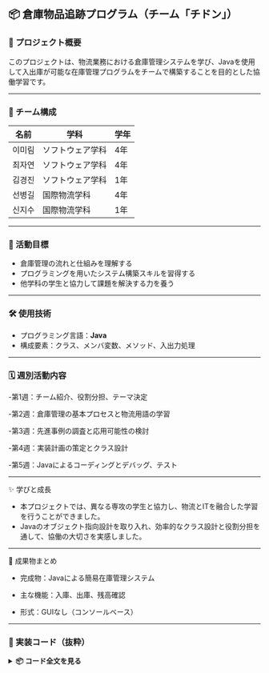 ## 📦 倉庫物品追跡プログラム（チーム「チドン」）

### 📝 プロジェクト概要

このプロジェクトは、物流業務における倉庫管理システムを学び、Javaを使用して入出庫が可能な在庫管理プログラムをチームで構築することを目的とした協働学習です。

---

### 👥 チーム構成

| 名前     | 学科            | 学年 |
|----------|-----------------|------|
| 이미림   | ソフトウェア学科 | 4年  |
| 최자연   | ソフトウェア学科 | 4年  |
| 김경진   | ソフトウェア学科 | 1年  |
| 선병길   | 国際物流学科     | 4年  |
| 신지수   | 国際物流学科     | 1年  |

---

### 🎯 活動目標

- 倉庫管理の流れと仕組みを理解する  
- プログラミングを用いたシステム構築スキルを習得する  
- 他学科の学生と協力して課題を解決する力を養う

---

### 🛠 使用技術

- プログラミング言語：**Java**  
- 構成要素：クラス、メンバ変数、メソッド、入出力処理

---

### 🗓 週別活動内容
-第1週：チーム紹介、役割分担、テーマ決定

-第2週：倉庫管理の基本プロセスと物流用語の学習

-第3週：先進事例の調査と応用可能性の検討

-第4週：実装計画の策定とクラス設計

-第5週：Javaによるコーディングとデバッグ、テスト


---
✨ 学びと成長
- 本プロジェクトでは、異なる専攻の学生と協力し、物流とITを融合した学習を行うことができました。
- Javaのオブジェクト指向設計を取り入れ、効率的なクラス設計と役割分担を通して、協働の大切さを実感しました。

---
🏁 成果物まとめ
- 完成物：Javaによる簡易在庫管理システム

- 主な機能：入庫、出庫、残高確認

- 形式：GUIなし（コンソールベース）

---

### 📄 実装コード（抜粋）
<details> <summary><b>📦 コード全文を見る</b></summary> <div markdown="1">

```java
// Goods.java
public class Goods {
    public String GoodsNo; // 商品番号
    public String name;    // 商品名
    public int age;        // 保管年数
    public String phoneNo; // 位置番号
}
  ``` 
```java
// Utility.java
import java.util.Scanner;

public class Utility {
    static Scanner sc = new Scanner(System.in);

    public static int inputNumber() {
        return Integer.parseInt(sc.nextLine());
    }

    public static String inputString() {
        return sc.nextLine();
    }
}

  ```
```java
// GoodsSort.java
public class GoodsSort {
    private static Goods[] GoodsArr;

    public static void main(String[] args) {
        createGoodsInfoFromInput();
        printGoodsInfo("[入力された商品情報]");
        SortGoodsInfoByAgeDesc();
        printGoodsInfo("[年齢降順ソート結果]");
        SortGoodsInfoByName();
        printGoodsInfo("[商品名昇順ソート結果]");
        while(SearchGoodsByName());
        System.out.println("\n#プログラムを終了します。");
    }

    private static void createGoodsInfoFromInput() {
        System.out.print(">> 登録する商品の数を入力してください: ");
        int numOfGoods = Utility.inputNumber();
        GoodsArr = new Goods[numOfGoods];

        for (int i = 0; i < GoodsArr.length; i++) {
            GoodsArr[i] = new Goods();
            System.out.println("[" + (i + 1) + "番目の商品情報入力]");
            System.out.print("商品番号: ");
            GoodsArr[i].GoodsNo = Utility.inputString();
            System.out.print("商品名: ");
            GoodsArr[i].name = Utility.inputString();
            System.out.print("年齢: ");
            GoodsArr[i].age = Utility.inputNumber();
            System.out.print("商品位置番号: ");
            GoodsArr[i].phoneNo = Utility.inputString();
            System.out.println();
        }
        System.out.println();
    }

    private static void printGoodsInfo(String title) {
        System.out.println(title);
        System.out.println("--------------------------------------------");
        System.out.println("商品番号\t商品名\t年齢\t商品位置番号");
        System.out.println("--------------------------------------------");
        for(Goods Goods : GoodsArr) {
            System.out.print(Goods.GoodsNo + "\t");
            System.out.print(Goods.name + "\t");
            System.out.print(Goods.age + "\t");
            System.out.println(Goods.phoneNo);
        }
        System.out.println("--------------------------------------------\n");
    }

    private static void SortGoodsInfoByName() {
        for (int i = 0 ; i < GoodsArr.length-1 ; i++) {
            for (int j = i+1 ; j < GoodsArr.length ; j++) {
                if(GoodsArr[i].name.compareTo(GoodsArr[j].name) > 0) {
                    Goods temp = GoodsArr[j];
                    GoodsArr[j] = GoodsArr[i];
                    GoodsArr[i] = temp;
                }
            }
        }
    }

    private static void SortGoodsInfoByAgeDesc() {
        for (int i = 0 ; i < GoodsArr.length-1 ; i++) {
            for (int j = i+1 ; j < GoodsArr.length ; j++) {
                if (GoodsArr[i].age < GoodsArr[j].age) {
                    Goods temp = GoodsArr[j];
                    GoodsArr[j] = GoodsArr[i];
                    GoodsArr[i] = temp;
                }
            }
        }
    }

    private static boolean SearchGoodsByName() {
        System.out.print(">> 検索する商品の商品番号を入力してください（終了：q）: ");
        String GoodsNo = Utility.inputString();

        if (GoodsNo.equals("q")) {
            return false;
        }

        boolean found = false;
        for (Goods g : GoodsArr) {
            if(GoodsNo.equals(g.GoodsNo)) {
                System.out.println("--------------------------------------------");
                System.out.println("商品名         : " + g.name);
                System.out.println("年 齢          : " + g.age);
                System.out.println("商品位置番号  : " + g.phoneNo);
                System.out.println("--------------------------------------------");
                found = true;
                break;
            }
        }

        if (!found) {
            System.out.println("商品番号 " + GoodsNo + " に一致する商品は存在しません！");
        }

        return true;
    }
}
 ```
</div> </details>

